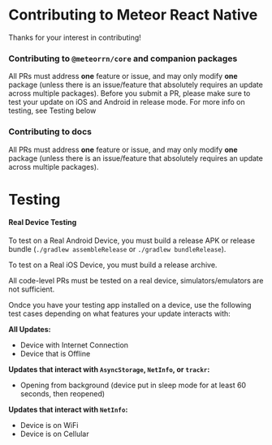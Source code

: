# Contributing to Meteor React Native

Thanks for your interest in contributing!

### Contributing to `@meteorrn/core` and companion packages

All PRs must address **one** feature or issue, and may only modify **one** package (unless there is an issue/feature that absolutely requires an update across multiple packages). Before you submit a PR, please make sure to test your update on iOS and Android in release mode. For more info on testing, see Testing below

### Contributing to docs

All PRs must address **one** feature or issue, and may only modify **one** package (unless there is an issue/feature that absolutely requires an update across multiple packages).

# Testing

#### Real Device Testing

To test on a Real Android Device, you must build a release APK or release bundle (`./gradlew assembleRelease` or `./gradlew bundleRelease`).

To test on a Real iOS Device, you must build a release archive.

All code-level PRs must be tested on a real device, simulators/emulators are not sufficient.

Ondce you have your testing app installed on a device, use the following test cases depending on what features your update interacts with:

**All Updates:**

- Device with Internet Connection
- Device that is Offline

**Updates that interact with `AsyncStorage`, `NetInfo`, or `trackr`:**

- Opening from background (device put in sleep mode for at least 60 seconds, then reopened)

**Updates that interact with `NetInfo`:**

- Device is on WiFi
- Device is on Cellular
